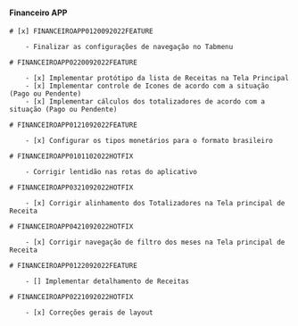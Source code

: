 #### Financeiro APP

    # [x] FINANCEIROAPP0120092022FEATURE

        - Finalizar as configurações de navegação no Tabmenu

    # FINANCEIROAPP0220092022FEATURE

        - [x] Implementar protótipo da lista de Receitas na Tela Principal
        - [x] Implementar controle de Icones de acordo com a situação (Pago ou Pendente)
        - [x] Implementar cálculos dos totalizadores de acordo com a situação (Pago ou Pendente)

    # FINANCEIROAPP0121092022FEATURE

        - [x] Configurar os tipos monetários para o formato brasileiro

    # FINANCEIROAPP0101102022HOTFIX

        - Corrigir lentidão nas rotas do aplicativo

    # FINANCEIROAPP0321092022HOTFIX

        - [x] Corrigir alinhamento dos Totalizadores na Tela principal de Receita

    # FINANCEIROAPP0421092022HOTFIX

        - [x] Corrigir navegação de filtro dos meses na Tela principal de Receita

    # FINANCEIROAPP0122092022FEATURE

        - [] Implementar detalhamento de Receitas

    # FINANCEIROAPP0221092022HOTFIX

        - [x] Correções gerais de layout
